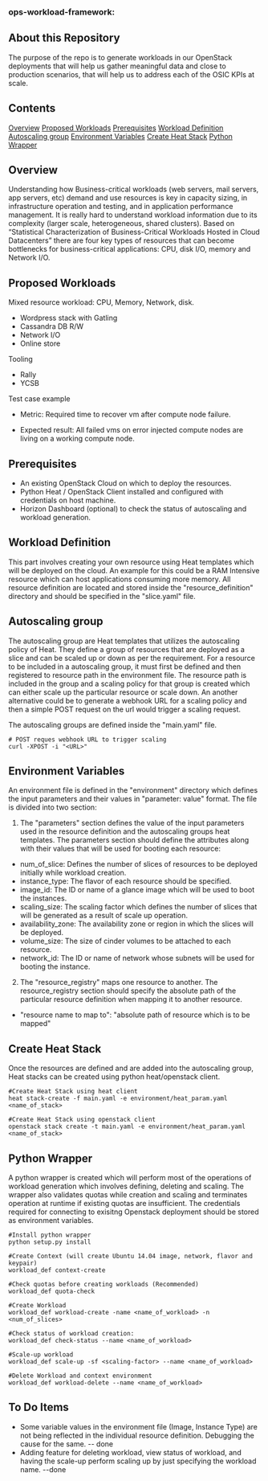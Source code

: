 ### ops-workload-framework:

About this Repository
---------------------
The purpose of the repo is to generate workloads in our OpenStack deployments that will help us gather meaningful data and close to production scenarios, that will help us to address each of the OSIC KPIs at scale.

Contents
---------
[Overview](https://github.com/osic/ops-workload-framework/edit/master/README.md#overview)
[Proposed Workloads](https://github.com/osic/ops-workload-framework/edit/master/README.md#proposed-workloads)
[Prerequisites](https://github.com/osic/ops-workload-framework/edit/master/README.md#prerequisites)
[Workload Definition](https://github.com/osic/ops-workload-framework/edit/master/README.md#workload-definition)
[Autoscaling group](https://github.com/osic/ops-workload-framework/edit/master/README.md#autoscaling-group)
[Environment Variables](https://github.com/osic/ops-workload-framework/edit/master/README.md#environment-variables)
[Create Heat Stack](https://github.com/osic/ops-workload-framework/edit/master/README.md#create-heat-stack)
[Python Wrapper](https://github.com/osic/ops-workload-framework/edit/master/README.md#python-wrapper)

Overview
--------
Understanding how Business-critical workloads (web servers, mail servers, app servers, etc) demand and use resources is key in capacity sizing, in infrastructure operation and testing, and in application performance management.
It is really hard to understand workload information due to its complexity (larger scale, heterogeneous, shared clusters). Based on “Statistical Characterization of Business-Critical Workloads Hosted in Cloud Datacenters” there are four key types of resources that can become bottlenecks for business-critical applications: CPU, disk I/O, memory and Network I/O.

Proposed Workloads
------------------
Mixed resource workload: CPU, Memory, Network, disk.
+ Wordpress stack with Gatling 
+ Cassandra DB R/W
+ Network I/O
+ Online store

Tooling
+ Rally
+ YCSB


Test case example

+ Metric: Required time to recover vm after compute node failure.

+ Expected result: All failed vms on error injected compute nodes are living on a working compute node.


Prerequisites
-------------

+ An existing OpenStack Cloud on which to deploy the resources.
+ Python Heat / OpenStack Client installed and configured with credentials on host machine.
+ Horizon Dashboard (optional) to check the status of autoscaling and workload generation.

Workload Definition
-------------------

This part involves creating your own resource using Heat templates which will be deployed on the cloud. An example for this could be a RAM Intensive resource
which can host applications consuming more memory.
All resource definition are located and stored inside the "resource_definition" directory and should be specified in the "slice.yaml" file.

Autoscaling group
-----------------

The autoscaling group are Heat templates that utilizes the autoscaling policy of Heat. They define a group of resources that are deployed as a slice and can be
scaled up or down as per the requirement. For a resource to be included in a autoscaling group, it must first be defined and then registered to resource path in
the environment file. The resource path is included in the group and a scaling policy for that group is created which can either scale up the particular resource
or scale down. An another alternative could be to generate a webhook URL for a scaling policy and then a simple POST request on the url would trigger a scaling
request.

The autoscaling groups are defined inside the "main.yaml" file.

```shell
# POST reques webhook URL to trigger scaling
curl -XPOST -i "<URL>"
```

Environment Variables
---------------------

An environment file is defined in the "environment" directory which defines the input parameters and their values in "parameter: value" format. The file is
divided into two section: 

1. The "parameters" section defines the value of the input parameters used in the resource definition and the autoscaling groups heat templates.
The parameters section should define the attributes along with their values that will be used for booting each resource:

  + num_of_slice: Defines the number of slices of resources to be deployed initially while workload creation.
  + instance_type: The flavor of each resource should be specified.
  + image_id: The ID or name of a glance image which will be used to boot the instances.
  + scaling_size: The scaling factor which defines the number of slices that will be generated as a result of scale up operation.
  + availability_zone: The availability zone or region in which the slices will be deployed.
  + volume_size: The size of cinder volumes to be attached to each resource.
  + network_id: The ID or name of network whose subnets will be used for booting the instance.

2. The "resource_registry" maps one resource to another. The resource_registry section should specify the absolute path of the particular resource definition when mapping it to another resource.
  + "resource name to map to": "absolute path of resource which is to be mapped"


Create Heat Stack
-----------------

Once the resources are defined and are added into the autoscaling group, Heat stacks can be created using python heat/openstack client.

```shell
#Create Heat Stack using heat client
heat stack-create -f main.yaml -e environment/heat_param.yaml <name_of_stack>

#Create Heat Stack using openstack client
openstack stack create -t main.yaml -e environment/heat_param.yaml <name_of_stack>
```
Python Wrapper
--------------

A python wrapper is created which will perform most of the operations of workload generation which involves defining, deleting and scaling.
The wrapper also validates quotas while creation and scaling and terminates operation at runtime if existing quotas are insufficient.
The credentials required for connecting to exisitng Openstack deployment should be stored as environment variables.
```shell
#Install python wrapper
python setup.py install

#Create Context (will create Ubuntu 14.04 image, network, flavor and keypair)
workload_def context-create

#Check quotas before creating workloads (Recommended) 
workload_def quota-check

#Create Workload 
workload_def workload-create -name <name_of_workload> -n <num_of_slices>

#Check status of workload creation:
workload_def check-status --name <name_of_workload>

#Scale-up workload
workload_def scale-up -sf <scaling-factor> --name <name_of_workload>

#Delete Workload and context environment
workload_def workload-delete --name <name_of_workload>
```


To Do Items
-----------
+ Some variable values in the environment file (Image, Instance Type) are not being reflected in the individual resource definition. Debugging the cause for the same. -- done
+ Adding feature for  deleting workload, view status of workload, and having the scale-up perform scaling up by just specifying the workload name. --done

